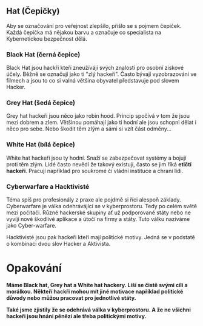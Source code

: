 ## Hat (Čepičky)
Aby se označování pro veřejnost zlepšilo, přišlo se s pojmem čepiček. 
Každá čepička má nějakou barvu a označuje co specialista na Kybernetickou 
bezpečnost dělá.

### Black Hat (černá čepice)
Black Hat jsou hackři kteří zneužívájí svých znalostí pro osobní ziskové 
účely. Běžně se označují jako ti "zlý hackeři". Často bývají vyzobrazováni 
ve filmech a jsou to co si valná většina obyvatel představuje pod slovem 
Hacker.

### Grey Hat (šedá čepice)
Grey hat hackeři jsou něco jako robin hood. Princip spočívá v tom že jsou 
mezi dobrem a zlem. Většinou pomáhají jako ti hodní ale jsou schopni dělat 
i něco pro sebe. Nebo škodit těm zlým a sámi si vzít část odměny...

### White Hat (bílá čepice)
White hat hackeři jsou ty hodní. Snaží se zabezpečovat systémy a bojují 
proti těm zlým. Lidé často nevědí že takový existují, často se jim říká 
**etičtí hackeři**. Pracují například pro soukromé či vládní instituce a 
chraní lidi.

### Cyberwarfare a Hacktivisté
Téma spíš pro profesionály z praxe ale pojdmě si říci alespoň základy. 
Cyberwarfare je válka odehrávájící se v kyberprostoru. Tedy po celém světě 
mezi počítači. Různé hackerské skupiny ať už podporované státy nebo ne 
vyvíjí nové škodlivé aplikace a útočí na firmy a státy. Tuto válku 
nazíváme jako Cyber-warfare.

Hacktivisté jsou pak hackeři kteří mají politické motivy. Jedná se v 
podstatě o kombinaci dvou slov Hacker a Aktivista.

# Opakování
**Máme Black hat, Grey hat a White hat hackery. Liší se čistě svými cíli a 
morálkou. Někteří hackři mohou mít jiné motivace například politické 
důvody nebo můžou pracovat pro jednotlivé státy.**

**Také jsme zjistily že se odehrává válka v kyberprostoru. A že ne všichni 
hackeři jsou hnáni pěnězi ale třeba politickými motivy.**
